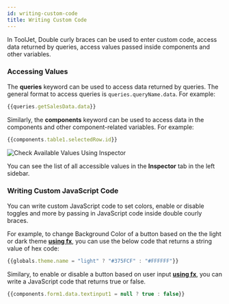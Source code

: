 ```yaml
---
id: writing-custom-code
title: Writing Custom Code
---
```


In ToolJet, Double curly braces can be used to enter custom code, access data returned by queries, access values passed inside components and other variables. 

### Accessing Values 

The **queries** keyword can be used to access data returned by queries. The general format to access queries is `queries.queryName.data`. For example:

```js
{{queries.getSalesData.data}}
```

Similarly, the **components** keyword can be used to access data in the components and other component-related variables. For example:

```js
{{components.table1.selectedRow.id}}
```

<div style={{textAlign: 'center'}}>
    <img style={{padding: '10px'}} className="screenshot-full" src="/img/tooljet-concepts/writing-custom-code/inspector.png" alt="Check Available Values Using Inspector" />
</div>

You can see the list of all accessible values in the **Inspector** tab in the left sidebar. 

### Writing Custom JavaScript Code

You can write custom JavaScript code to set colors, enable or disable toggles and more by passing in JavaScript code inside double courly braces. 

For example, to change Background Color of a button based on the the light or dark theme **[using fx](using-fx)**, you can use the below code that returns a string value of hex code:

```js
{{globals.theme.name = "light" ? "#375FCF" : "#FFFFFF"}}
```

Similary, to enable or disable a button based on user input **[using fx](using-fx)**, you can write a JavaScript code that returns true or false.

```js
{{components.form1.data.textinput1 = null ? true : false}}
```

